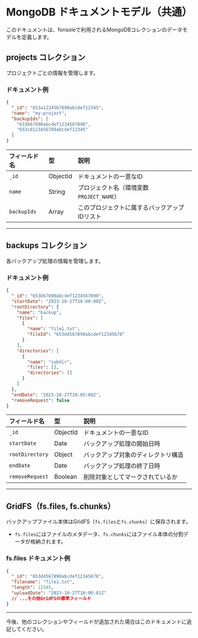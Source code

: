 # MongoDB ドキュメントモデル（共通）

このドキュメントは、fonsoleで利用されるMongoDBコレクションのデータモデルを定義します。

## projects コレクション

プロジェクトごとの情報を管理します。

### ドキュメント例
```json
{
  "_id": "653a1234567890abcdef12345",
  "name": "my-project",
  "backupIds": [
    "653b67890abcdef1234567890",
    "653c0123456789abcdef12345"
  ]
}
```

| フィールド名   | 型             | 説明                                         |
|:--------------|:---------------|:---------------------------------------------|
| `_id`         | ObjectId        | ドキュメントの一意なID                      |
| `name`        | String          | プロジェクト名（環境変数`PROJECT_NAME`）     |
| `backupIds`   | Array<ObjectId> | このプロジェクトに属するバックアップIDリスト |

---

## backups コレクション

各バックアップ処理の情報を管理します。

### ドキュメント例
```json
{
  "_id": "653b67890abcdef1234567890",
  "startDate": "2023-10-27T10:00:00Z",
  "rootDirectory": {
    "name": "backup",
    "files": [
      {
        "name": "file1.txt",
        "fileId": "653d4567890abcdef12345678"
      }
    ],
    "directories": [
      {
        "name": "subdir",
        "files": [],
        "directories": []
      }
    ]
  },
  "endDate": "2023-10-27T10:05:00Z",
  "removeRequest": false
}
```

| フィールド名     | 型         | 説明                                         |
|:----------------|:-----------|:---------------------------------------------|
| `_id`           | ObjectId   | ドキュメントの一意なID                      |
| `startDate`     | Date       | バックアップ処理の開始日時                   |
| `rootDirectory` | Object     | バックアップ対象のディレクトリ構造           |
| `endDate`       | Date       | バックアップ処理の終了日時                   |
| `removeRequest` | Boolean    | 削除対象としてマークされているか             |

---

## GridFS（fs.files, fs.chunks）

バックアップファイル本体はGridFS（`fs.files`と`fs.chunks`）に保存されます。

- `fs.files`にはファイルのメタデータ、`fs.chunks`にはファイル本体の分割データが格納されます。

### fs.files ドキュメント例
```json
{
  "_id": "653d4567890abcdef12345678",
  "filename": "file1.txt",
  "length": 12345,
  "uploadDate": "2023-10-27T10:00:01Z"
  // ...その他GridFSの標準フィールド
}
```

---

今後、他のコレクションやフィールドが追加された場合はこのドキュメントに追記してください。 